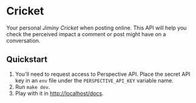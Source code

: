 # Cricket

Your personal *Jiminy Cricket* when posting online. This API will help you check the perceived impact a comment or post might have on a conversation.

## Quickstart

1. You'll need to request access to Perspective API. Place the secret API key in an `env` file under the `PERSPECTIVE_API_KEY` variable name.
2. Run `make dev`.
3. Play with it in [http://localhost/docs](http://localhost/docs).
